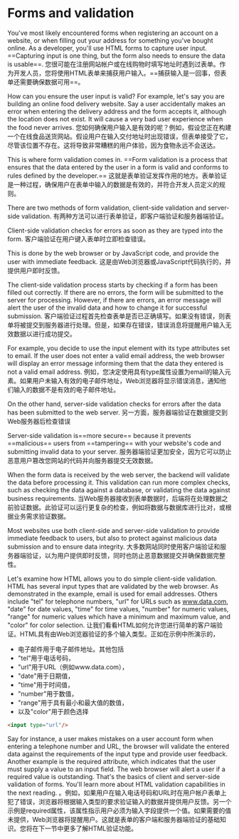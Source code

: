 # Forms and validation

You've most likely encountered forms when registering an account on a website, or when filling out your address for something you've bought online. As a developer, you'll use HTML forms to capture user input. ==Capturing input is one thing, but the form also needs to ensure the data is usable==. 
您很可能在注册网站帐户或在线购物时填写地址时遇到过表单。作为开发人员，您将使用HTML表单来捕获用户输入。==捕获输入是一回事，但表单还需要确保数据可用==。

How can you ensure the user input is valid? For example, let's say you are building an online food delivery website. Say a user accidentally makes an error when entering the delivery address and the form accepts it, although the location does not exist. It will cause a very bad user experience when the food never arrives. 
您如何确保用户输入是有效的呢？例如，假设您正在构建一个在线食品送货网站。假设用户在输入交付地址时出现错误，但表单接受了它，尽管该位置不存在。这将导致非常糟糕的用户体验，因为食物永远不会送达。

This is where form validation comes in. ==Form validation is a process that ensures that the data entered by the user in a form is valid and conforms to rules defined by the developer.== 
这就是表单验证发挥作用的地方。表单验证是一种过程，确保用户在表单中输入的数据是有效的，并符合开发人员定义的规则。

There are two methods of form validation, client-side validation and server-side validation. 
有两种方法可以进行表单验证，即客户端验证和服务器端验证。

Client-side validation checks for errors as soon as they are typed into the form. 
客户端验证在用户键入表单时立即检查错误。

This is done by the web browser or by JavaScript code, and provide the user with immediate feedback. 
这是由Web浏览器或JavaScript代码执行的，并提供用户即时反馈。

The client-side validation process starts by checking if a form has been filled out correctly. If there are no errors, the form will be submitted to the server for processing. However, if there are errors, an error message will alert the user of the invalid data and how to change it for successful submission. 
客户端验证过程首先检查表单是否已正确填写。如果没有错误，则表单将被提交到服务器进行处理。但是，如果存在错误，错误消息将提醒用户输入无效数据以进行成功提交。

For example, you decide to use the input element with its type attributes set to email. If the user does not enter a valid email address, the web browser will display an error message informing them that the data they entered is not a valid email address. 
例如，您决定使用具有type属性设置为email的输入元素。如果用户未输入有效的电子邮件地址，Web浏览器将显示错误消息，通知他们输入的数据不是有效的电子邮件地址。

On the other hand, server-side validation checks for errors after the data has been submitted to the web server. 
另一方面，服务器端验证在数据提交到Web服务器后检查错误

Server-side validation is==more secure== because it prevents ==malicious== users from ==tampering== with your website's code and submitting invalid data to your server. 
服务器端验证更加安全，因为它可以防止恶意用户篡改您网站的代码并向服务器提交无效数据。

When the form data is received by the web server, the backend will validate the data before processing it. This validation can run more complex checks, such as checking the data against a database, or validating the data against business requirements. 
当Web服务器接收到表单数据时，后端将在处理数据之前验证数据。此验证可以运行更复杂的检查，例如将数据与数据库进行比对，或根据业务需求验证数据。

Most websites use both client-side and server-side validation to provide immediate feedback to users, but also to protect against malicious data submission and to ensure data integrity. 
大多数网站同时使用客户端验证和服务器端验证，以为用户提供即时反馈，同时也防止恶意数据提交并确保数据完整性。

Let's examine how HTML allows you to do simple client-side validation. HTML has several input types that are validated by the web browser. As demonstrated in the example, email is used for email addresses. Others include "tel" for telephone numbers, "url" for URLs such as www.data.com, "date" for date values, "time" for time values, "number" for numeric values, "range" for numeric values which have a minimum and maximum value, and "color" for color selection. 
让我们看看HTML如何允许您进行简单的客户端验证。HTML具有由Web浏览器验证的多个输入类型。正如在示例中所演示的，
- 电子邮件用于电子邮件地址。其他包括
- "tel"用于电话号码，
- "url"用于URL（例如www.data.com），
- "date"用于日期值，
- "time"用于时间值，
- "number"用于数值，
- "range"用于具有最小和最大值的数值，
- 以及"color"用于颜色选择
```html
<input type="url"/>
```
Say for instance, a user makes mistakes on a user account form when entering a telephone number and URL, the browser will validate the entered data against the requirements of the input type and provide user feedback. Another example is the required attribute, which indicates that the user must supply a value to an input field. The web browser will alert a user if a required value is outstanding. That's the basics of client and server-side validation of forms. You'll learn more about HTML validation capabilities in the next reading.
。例如，如果用户在输入电话号码和URL时在用户帐户表单上犯了错误，浏览器将根据输入类型的要求验证输入的数据并提供用户反馈。另一个示例是required属性，该属性指示用户必须为输入字段提供一个值。如果需要的值未提供，Web浏览器将提醒用户。这就是表单的客户端和服务器端验证的基础知识。您将在下一节中更多了解HTML验证功能。
